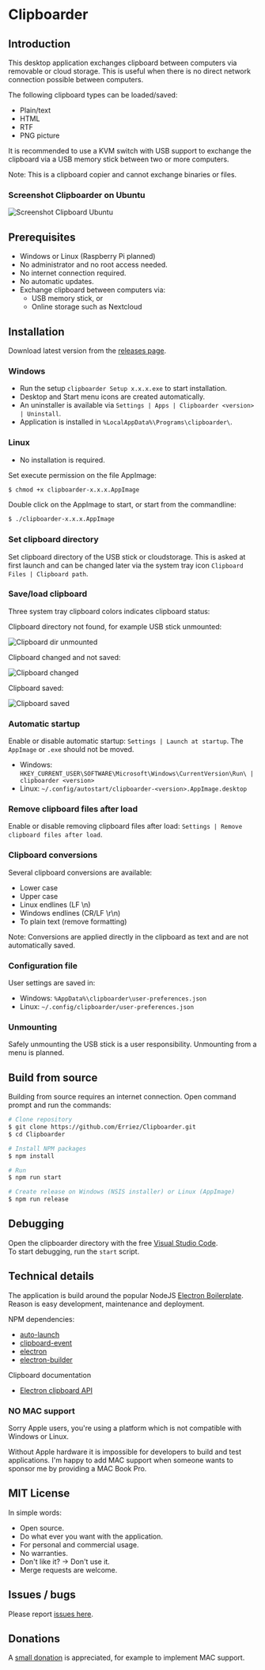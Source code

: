 # Clipboarder

## Introduction

This desktop application exchanges clipboard between computers via removable or cloud storage.
This is useful when there is no direct network connection possible between computers.

The following clipboard types can be loaded/saved:

* Plain/text
* HTML
* RTF
* PNG picture

It is recommended to use a KVM switch with USB support to exchange the clipboard via a USB memory stick between two or more computers.

Note: This is a clipboard copier and cannot exchange binaries or files.

### Screenshot Clipboarder on Ubuntu

![Screenshot Clipboard Ubuntu](screenshots/screenshot-clipboarder-ubuntu.png)

## Prerequisites

* Windows or Linux (Raspberry Pi planned)
* No administrator and no root access needed.
* No internet connection required.
* No automatic updates.
* Exchange clipboard between computers via:
  * USB memory stick, or
  * Online storage such as Nextcloud

## Installation

Download latest version from the [releases page](https://github.com/Erriez/Clipboarder/releases).

### Windows

* Run the setup `clipboarder Setup x.x.x.exe` to start installation.
* Desktop and Start menu icons are created automatically.
* An uninstaller is available via `Settings | Apps | Clipboarder <version> | Uninstall`.
* Application is installed in `%LocalAppData%\Programs\clipboarder\`.

### Linux

* No installation is required.  

Set execute permission on the file AppImage:

```bash
$ chmod +x clipboarder-x.x.x.AppImage
```

Double click on the AppImage to start, or start from the commandline:

```bash
$ ./clipboarder-x.x.x.AppImage
```

### Set clipboard directory

Set clipboard directory of the USB stick or cloudstorage. This is asked at first launch and can be changed later via the system tray icon `Clipboard Files | Clipboard path`.

### Save/load clipboard

Three system tray clipboard colors indicates clipboard status:

Clipboard directory not found, for example USB stick unmounted:

![Clipboard dir unmounted](resources/clipboard-red.png)

Clipboard changed and not saved:

![Clipboard changed](resources/clipboard-yellow.png)

Clipboard saved:

![Clipboard saved](resources/clipboard-green.png)

### Automatic startup

Enable or disable automatic startup: `Settings | Launch at startup`.
The `AppImage` or `.exe` should not be moved.

* Windows: `HKEY_CURRENT_USER\SOFTWARE\Microsoft\Windows\CurrentVersion\Run\ | clipboarder <version>`
* Linux: `~/.config/autostart/clipboarder-<version>.AppImage.desktop`

### Remove clipboard files after load

Enable or disable removing clipboard files after load: `Settings | Remove clipboard files after load`.

### Clipboard conversions

Several clipboard conversions are available:

* Lower case
* Upper case
* Linux endlines (LF \n)
* Windows endlines (CR/LF \r\n)
* To plain text (remove formatting)

Note: Conversions are applied directly in the clipboard as text and are not automatically saved.

### Configuration file

User settings are saved in:

* Windows: `%AppData%\clipboarder\user-preferences.json`
* Linux: `~/.config/clipboarder/user-preferences.json`

### Unmounting

Safely unmounting the USB stick is a user responsibility. Unmounting from a menu is planned.

## Build from source

Building from source requires an internet connection. Open command prompt and run the commands:

```bash
# Clone repository
$ git clone https://github.com/Erriez/Clipboarder.git
$ cd Clipboarder

# Install NPM packages
$ npm install

# Run
$ npm run start

# Create release on Windows (NSIS installer) or Linux (AppImage)
$ npm run release
```

## Debugging

Open the clipboarder directory with the free [Visual Studio Code](https://code.visualstudio.com/).  
To start debugging, run the `start` script.

## Technical details

The application is build around the popular NodeJS [Electron Boilerplate](https://github.com/szwacz/electron-boilerplate). 
Reason is easy development, maintenance and deployment.

NPM dependencies:
* [auto-launch](https://www.npmjs.com/package/auto-launch)
* [clipboard-event](https://www.npmjs.com/package/clipboard-event)
* [electron](https://www.electronjs.org/)
* [electron-builder](https://www.electron.build/)

Clipboard documentation
* [Electron clipboard API](https://www.electronjs.org/docs/api/clipboard)

### NO MAC support

Sorry Apple users, you're using a platform which is not compatible with Windows or Linux.

Without Apple hardware it is impossible for developers to build and test applications. 
I'm happy to add MAC support when someone wants to sponsor me by providing a MAC Book Pro.

## MIT License

In simple words: 
* Open source.
* Do what ever you want with the application.
* For personal and commercial usage.
* No warranties.
* Don't like it? -> Don't use it.
* Merge requests are welcome.

## Issues / bugs

Please report [issues here](https://github.com/Erriez/Clipboarder/issues).

## Donations

A [small donation](https://www.paypal.com/donate/?cmd=_s-xclick&hosted_button_id=FUPLMV8JNMJTQ) is appreciated, for example to implement MAC support.
